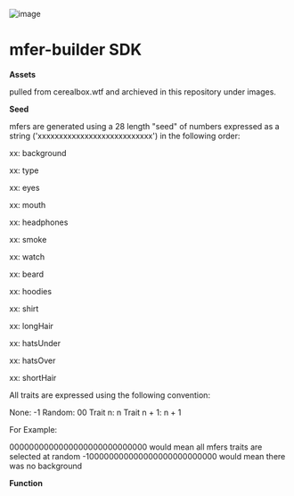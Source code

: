 ![image](https://user-images.githubusercontent.com/95499220/177139688-1d2ff202-82fe-455e-a74d-8c5fd309ed84.png)

# mfer-builder SDK

**Assets**

pulled from cerealbox.wtf and archieved in this repository under images.

**Seed**

mfers are generated using a 28 length "seed" of numbers expressed as a string ('xxxxxxxxxxxxxxxxxxxxxxxxxxx') in the following order:

xx: background

xx: type

xx: eyes

xx: mouth

xx: headphones

xx: smoke

xx: watch

xx: beard

xx: hoodies

xx: shirt

xx: longHair

xx: hatsUnder

xx: hatsOver

xx: shortHair


All traits are expressed using the following convention:

None: -1
Random: 00
Trait n: n
Trait n + 1: n + 1

For Example:

0000000000000000000000000000 would mean all mfers traits are selected at random
-100000000000000000000000000 would mean there was no background

**Function**

